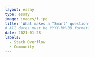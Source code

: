 ```yaml
---
layout: essay
type: essay
image: images/f.jpg
title: 'What makes a "Smart" question'
# All dates must be YYYY-MM-DD format!
date: 2021-01-28
labels:
  - Stack Overflow
  - Community
---
```

